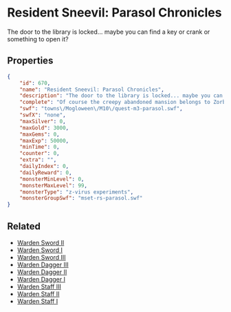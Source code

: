 # Resident Sneevil: Parasol Chronicles

The door to the library is locked... maybe you can find a key or crank or something to open it?

## Properties

```json
{
    "id": 670,
    "name": "Resident Sneevil: Parasol Chronicles",
    "description": "The door to the library is locked... maybe you can find a key or crank or something to open it?",
    "complete": "Of course the creepy abandoned mansion belongs to Zorbak.",
    "swf": "towns\/Mogloween\/M10\/quest-m3-parasol.swf",
    "swfX": "none",
    "maxSilver": 0,
    "maxGold": 3000,
    "maxGems": 0,
    "maxExp": 50000,
    "minTime": 0,
    "counter": 0,
    "extra": "",
    "dailyIndex": 0,
    "dailyReward": 0,
    "monsterMinLevel": 0,
    "monsterMaxLevel": 99,
    "monsterType": "z-virus experiments",
    "monsterGroupSwf": "mset-rs-parasol.swf"
}
```

## Related

- [Warden Sword II](../items/4371-warden-sword-ii.md)
- [Warden Sword I](../items/4372-warden-sword-i.md)
- [Warden Sword III](../items/4373-warden-sword-iii.md)
- [Warden Dagger III](../items/4374-warden-dagger-iii.md)
- [Warden Dagger II](../items/4375-warden-dagger-ii.md)
- [Warden Dagger I](../items/4376-warden-dagger-i.md)
- [Warden Staff III](../items/4377-warden-staff-iii.md)
- [Warden Staff II](../items/4378-warden-staff-ii.md)
- [Warden Staff I](../items/4379-warden-staff-i.md)

